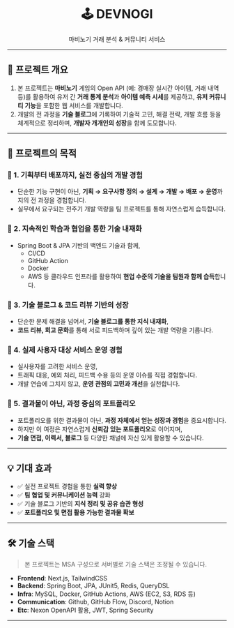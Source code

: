 

<h1 align="center">🕹️ DEVNOGI</h1>
<p align="center">마비노기 거래 분석 & 커뮤니티 서비스</p>

---

## 🧩 프로젝트 개요

1. 본 프로젝트는 **마비노기** 게임의 Open API (예: 경매장 실시간 아이템, 거래 내역 등)를 활용하여 유저 간 **거래 통계 분석**과 **아이템 예측 시세**를 제공하고, **유저 커뮤니티 기능**을 포함한 웹 서비스를 개발합니다.
2. 개발의 전 과정을 **기술 블로그**에 기록하여 기술적 고민, 해결 전략, 개발 흐름 등을 체계적으로 정리하며, **개발자 개개인의 성장**을 함께 도모합니다.

---

## 🎯 프로젝트의 목적

### 🔸 1. 기획부터 배포까지, 실전 중심의 개발 경험
- 단순한 기능 구현이 아닌, **기획 → 요구사항 정의 → 설계 → 개발 → 배포 → 운영**까지의 전 과정을 경험합니다.
- 실무에서 요구되는 전주기 개발 역량을 팀 프로젝트를 통해 자연스럽게 습득합니다.

### 🔸 2. 지속적인 학습과 협업을 통한 기술 내재화
- Spring Boot & JPA 기반의 백엔드 기술과 함께,
  - CI/CD
  - GitHub Action
  - Docker
  - AWS 등 클라우드 인프라를 활용하여 **현업 수준의 기술을 팀원과 함께 습득**합니다.

### 🔸 3. 기술 블로그 & 코드 리뷰 기반의 성장
- 단순한 문제 해결을 넘어서, **기술 블로그를 통한 지식 내재화**,
- **코드 리뷰, 회고 문화**를 통해 서로 피드백하며 깊이 있는 개발 역량을 기릅니다.

### 🔸 4. 실제 사용자 대상 서비스 운영 경험
- 실사용자를 고려한 서비스 운영,
- 트래픽 대응, 예외 처리, 피드백 수용 등의 운영 이슈를 직접 경험합니다.
- 개발 연습에 그치지 않고, **운영 관점의 고민과 개선**을 실천합니다.

### 🔸 5. 결과물이 아닌, 과정 중심의 포트폴리오
- 포트폴리오를 위한 결과물이 아닌, **과정 자체에서 얻는 성장과 경험**을 중요시합니다.
- 하지만 이 여정은 자연스럽게 **신뢰감 있는 포트폴리오**로 이어지며,
- **기술 면접, 이력서, 블로그** 등 다양한 채널에 자신 있게 활용할 수 있습니다.

---

## 💡 기대 효과

- ✅ 실전 프로젝트 경험을 통한 **실력 향상**
- ✅ **팀 협업 및 커뮤니케이션 능력** 강화
- ✅ 기술 블로그 기반의 **지식 정리 및 공유 습관 형성**
- ✅ **포트폴리오 및 면접 활용 가능한 결과물 확보**

---

## 🛠️ 기술 스택 

> 본 프로젝트는 MSA 구성으로 서버별로 기술 스택은 조정될 수 있습니다.

- **Frontend**: Next.js, TailwindCSS  
- **Backend**: Spring Boot, JPA, JUnit5, Redis, QueryDSL  
- **Infra**: MySQL, Docker, GitHub Actions, AWS (EC2, S3, RDS 등)  
- **Communication**: Github, GitHub Flow, Discord, Notion  
- **Etc**: Nexon OpenAPI 활용, JWT, Spring Security  

---


